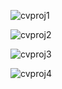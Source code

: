 ![cvproj1](https://user-images.githubusercontent.com/101062487/223470808-a84b359c-bf79-4b41-804b-eec41cbc17ec.png)


![cvproj2](https://user-images.githubusercontent.com/101062487/223470850-754a95c1-83a1-4eda-be02-b32ca7f1e2f9.png)


![cvproj3](https://user-images.githubusercontent.com/101062487/223470881-1a3901e6-2826-493c-a77a-7365f4f7ded3.png)


![cvproj4](https://user-images.githubusercontent.com/101062487/223470919-4d3836d2-f6a4-44a2-8fed-337e87ad19b0.png)
